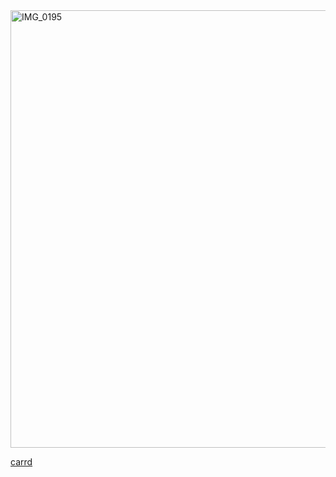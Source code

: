    <img align="center" width="700" height="700" alt="IMG_0195" src="https://github.com/user-attachments/assets/23cc66bb-a0f5-495c-8df7-83217595d3a4" />


  <a align="center" href="https://soniinet.carrd.co" target="_blank">carrd</a>  
